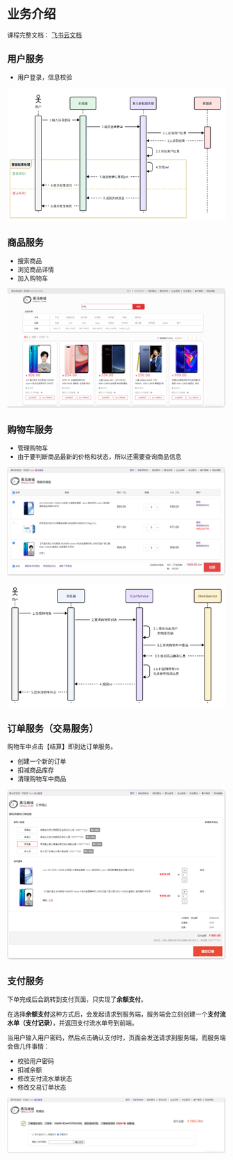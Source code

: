 # 业务介绍

课程完整文档： [飞书云文档](https://b11et3un53m.feishu.cn/wiki/FYNkwb1i6i0qwCk7lF2caEq5nRe)



## 用户服务

- 用户登录，信息校验

![image-20250414202029092](images/商城业务/image-20250414202029092.png)

## 商品服务

- 搜索商品
- 浏览商品详情
- 加入购物车

![image-20250414202117173](images/商城业务/image-20250414202117173.png)

## 购物车服务

- 管理购物车
- 由于要判断商品最新的价格和状态，所以还需要查询商品信息

![image-20250414202137384](images/商城业务/image-20250414202137384.png)

![image-20250414202324857](images/商城业务/image-20250414202324857.png)

## 订单服务（交易服务）

购物车中点击【结算】即到达订单服务。

- 创建一个新的订单
- 扣减商品库存
- 清理购物车中商品

![image-20250414202443914](images/商城业务/image-20250414202443914.png)

## 支付服务

下单完成后会跳转到支付页面，只实现了**余额支付**。

在选择**余额支付**这种方式后，会发起请求到服务端，服务端会立刻创建一个**支付流水单（支付记录）**，并返回支付流水单号到前端。

当用户输入用户密码，然后点击确认支付时，页面会发送请求到服务端，而服务端会做几件事情：

- 校验用户密码
- 扣减余额
- 修改支付流水单状态
- 修改交易订单状态

![image-20250414202543966](images/商城业务/image-20250414202543966.png)